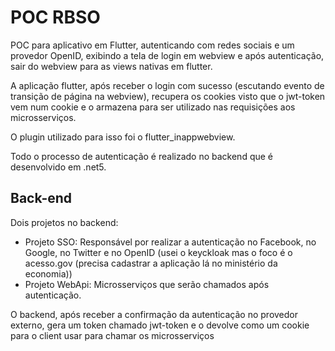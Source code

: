 # POC RBSO

POC para aplicativo em Flutter, autenticando com redes sociais e um provedor OpenID, exibindo a tela de login em webview e após autenticação, sair do webview para as views nativas em flutter.

A aplicação flutter, após receber o login com sucesso (escutando evento de transição de página na webview), recupera os cookies visto que o jwt-token vem num cookie e o armazena para ser utilizado nas requisições aos microsserviços.

O plugin utilizado para isso foi o flutter_inappwebview.

Todo o processo de autenticação é realizado no backend que é desenvolvido em .net5.

## Back-end

Dois projetos no backend:

* Projeto SSO: Responsável por realizar a autenticação no Facebook, no Google, no Twitter e no OpenID (usei o keyckloak mas o foco é o acesso.gov (precisa cadastrar a aplicação lá no ministério da economia))
* Projeto WebApi: Microsserviços que serão chamados após autenticação.

O backend, após receber a confirmação da autenticação no provedor externo, gera um token chamado jwt-token e o devolve como um cookie para o client usar para chamar os microsserviços
